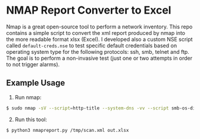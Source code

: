 # NMAP Report Converter to Excel

Nmap is a great open-source tool to perform a network inventory.
This repo contains a simple script to convert the xml report produced by nmap into the more readable format xlsx (Excel).
I developed also a custom NSE script called `default-creds.nse` to test specific default credentials based on operating system type for the following protocols: ssh, smb, telnet and ftp. The goal is to perform a non-invasive test (just one or two attempts in order to not trigger alarms).

## Example Usage

1. Run nmap:
```sh
$ sudo nmap -sV --script=http-title --system-dns -vv --script smb-os-discovery --script default-creds.nse --script-args default-creds.csv=./default_creds.csv -O --osscan-limit --max-os-tries 2 --scan-delay 100ms --max-scan-delay 300ms 10.20.30.0/24 20.30.40.0/24 -oX /tmp/scan.xml
```

2. Run this tool:
```sh
$ python3 nmapreport.py /tmp/scan.xml out.xlsx
```